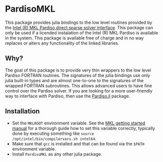 # PardisoMKL

This package provides julia bindings to the low level routines provided by the [Intel (R) MKL Pardiso direct sparse solver interface](https://software.intel.com/en-us/mkl-developer-reference-fortran-intel-mkl-pardiso-parallel-direct-sparse-solver-interface). This package can only be used if a licended instalation of the Intel (R) MKL Pardiso is available in the system.  This package is available free of charge and in no way replaces or alters any functionality of the linked libraries.

## Why?

The goal of this package is to provide very thin wrappers to the low level Pardiso FORTRAN routines. The signatures of the julia bindings use only julia built-in types and are almost one-to-one to the signatures of the wrapped FORTRAN subroutines. This allows advanced users to have fine control over the Pardiso solver. If you are looking for a more user-friendly way to interface with Pardiso, then use the [Pardiso.jl](https://github.com/JuliaSparse/Pardiso.jl) package.

## Installation

* Set the `MKLROOT` environment variable. See the [MKL getting started manual](https://software.intel.com/en-us/articles/intel-mkl-103-getting-started) for a thorough guide how to set this variable correctly, typically done by executing something like `source /opt/intel/bin/compilervars.sh intel64`.
* Make sure that `gcc` is installed and that can be found via the `$PATH` environment variable.
* Install `PardisoMKL` as any other julia package.
